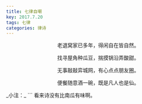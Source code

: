 ```yaml
---
title: 七律自嘲
key: 2017.7.20
tags: 七律
categories: 律诗
---
```


<p align="center">老退窝家已多年，得闲自在皆自然。
</p>
<p align="center">找寻屋角种瓜豆，揣摸锅沿弄酸甜。
</p>
<p align="center">无事敲敲弈城网，有心点点朋友圈。
</p>
<p align="center">便餐随意酒一碗，既是凡人也是仙。
</p>
_小注：_
```
看来诗没有比南瓜有味啊。

```